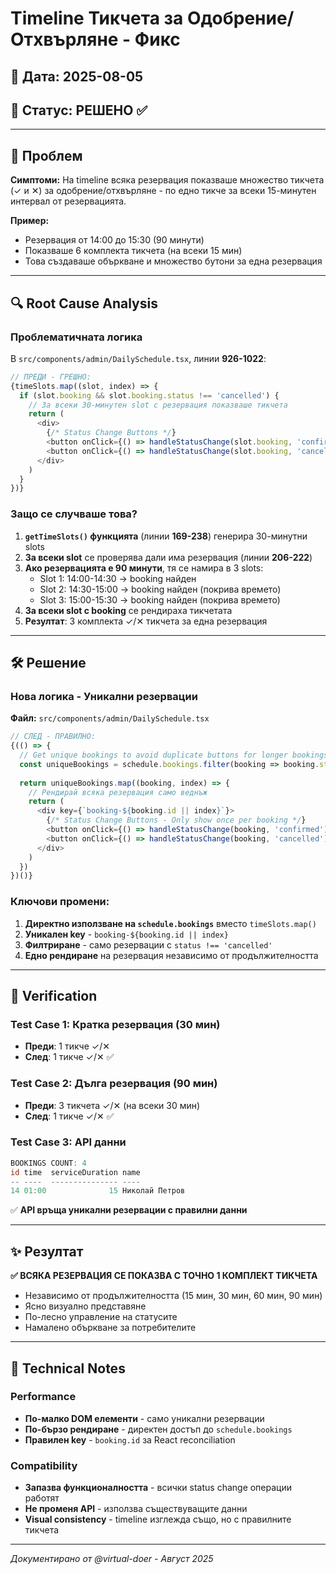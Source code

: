 # Timeline Тикчета за Одобрение/Отхвърляне - Фикс

## 📅 Дата: 2025-08-05
## 🎯 Статус: РЕШЕНО ✅

---

## 🚨 Проблем

**Симптоми:** На timeline всяка резервация показваше множество тикчета (✓ и ✕) за одобрение/отхвърляне - по едно тикче за всеки 15-минутен интервал от резервацията.

**Пример:** 
- Резервация от 14:00 до 15:30 (90 минути)
- Показваше 6 комплекта тикчета (на всеки 15 мин)
- Това създаваше объркване и множество бутони за една резервация

---

## 🔍 Root Cause Analysis

### Проблематичната логика
В `src/components/admin/DailySchedule.tsx`, линии **926-1022**:

```javascript
// ПРЕДИ - ГРЕШНО:
{timeSlots.map((slot, index) => {
  if (slot.booking && slot.booking.status !== 'cancelled') {
    // За всеки 30-минутен slot с резервация показваше тикчета
    return (
      <div>
        {/* Status Change Buttons */}
        <button onClick={() => handleStatusChange(slot.booking, 'confirmed')}>✓</button>
        <button onClick={() => handleStatusChange(slot.booking, 'cancelled')}>✕</button>
      </div>
    )
  }
})}
```

### Защо се случваше това?

1. **`getTimeSlots()` функцията** (линии **169-238**) генерира 30-минутни slots
2. **За всеки slot** се проверява дали има резервация (линии **206-222**)
3. **Ако резервацията е 90 минути**, тя се намира в 3 slots: 
   - Slot 1: 14:00-14:30 → booking найден
   - Slot 2: 14:30-15:00 → booking найден (покрива времето)  
   - Slot 3: 15:00-15:30 → booking найден (покрива времето)
4. **За всеки slot с booking** се рендираха тикчетата
5. **Резултат**: 3 комплекта ✓/✕ тикчета за една резервация

---

## 🛠️ Решение

### Нова логика - Уникални резервации
**Файл:** `src/components/admin/DailySchedule.tsx`

```javascript
// СЛЕД - ПРАВИЛНО:
{(() => {
  // Get unique bookings to avoid duplicate buttons for longer bookings
  const uniqueBookings = schedule.bookings.filter(booking => booking.status !== 'cancelled')
  
  return uniqueBookings.map((booking, index) => {
    // Рендирай всяка резервация само веднъж
    return (
      <div key={`booking-${booking.id || index}`}>
        {/* Status Change Buttons - Only show once per booking */}
        <button onClick={() => handleStatusChange(booking, 'confirmed')}>✓</button>
        <button onClick={() => handleStatusChange(booking, 'cancelled')}>✕</button>
      </div>
    )
  })
})()}
```

### Ключови промени:

1. **Директно използване на `schedule.bookings`** вместо `timeSlots.map()`
2. **Уникален key** - `booking-${booking.id || index}` 
3. **Филтриране** - само резервации с `status !== 'cancelled'`
4. **Едно рендиране** на резервация независимо от продължителността

---

## 🧪 Verification

### Test Case 1: Кратка резервация (30 мин)
- **Преди**: 1 тикче ✓/✕ 
- **След**: 1 тикче ✓/✕ ✅

### Test Case 2: Дълга резервация (90 мин)  
- **Преди**: 3 тикчета ✓/✕ (на всеки 30 мин)
- **След**: 1 тикче ✓/✕ ✅

### Test Case 3: API данни
```powershell
BOOKINGS COUNT: 4
id time  serviceDuration name
-- ----  --------------- ----
14 01:00              15 Николай Петров
```
✅ **API връща уникални резервации с правилни данни**

---

## ✨ Резултат

**✅ ВСЯКА РЕЗЕРВАЦИЯ СЕ ПОКАЗВА С ТОЧНО 1 КОМПЛЕКТ ТИКЧЕТА**
- Независимо от продължителността (15 мин, 30 мин, 60 мин, 90 мин)
- Ясно визуално представяне 
- По-лесно управление на статусите
- Намалено объркване за потребителите

---

## 🔮 Technical Notes

### Performance
- **По-малко DOM елементи** - само уникални резервации
- **По-бързо рендиране** - директен достъп до `schedule.bookings`
- **Правилен key** - `booking.id` за React reconciliation

### Compatibility  
- **Запазва функционалността** - всички status change операции работят
- **Не променя API** - използва съществуващите данни
- **Visual consistency** - timeline изглежда същo, но с правилните тикчета

---

*Документирано от @virtual-doer - Август 2025*